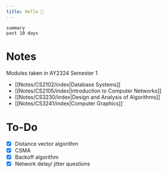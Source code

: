```yaml
---
title: Hello 👋
---
```

``` toggl
summary
past 10 days
```
# Notes
Modules taken in AY2324 Semester 1

- [[Notes/CS2102/index|Database Systems]]
- [[Notes/CS2105/index|Introduction to Computer Networks]]
- [[Notes/CS3230/index|Design and Analysis of Algorithms]]
- [[Notes/CS3241/index|Computer Graphics]]

# To-Do
- [x] Distance vector algorithm
- [x] CSMA
- [x] Backoff algorithm
- [x] Network delay/ jitter questions
